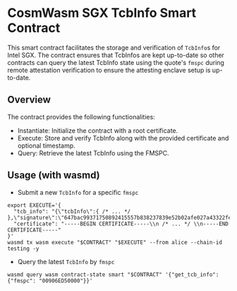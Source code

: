 # CosmWasm SGX TcbInfo Smart Contract

This smart contract facilitates the storage and verification of `TcbInfo`s for Intel SGX. The contract ensures that
TcbInfos are kept up-to-date so other contracts can query the latest TcbInfo state using the quote's `fmspc` during
remote attestation verification to ensure the attesting enclave setup is up-to-date.

## Overview

The contract provides the following functionalities:

- Instantiate: Initialize the contract with a root certificate.
- Execute: Store and verify TcbInfo along with the provided certificate and optional timestamp.
- Query: Retrieve the latest TcbInfo using the FMSPC.

## Usage (with wasmd)

- Submit a new `TcbInfo` for a specific `fmspc`

```shell
export EXECUTE='{
  "tcb_info": "{\"tcbInfo\":{ /* ... */ },\"signature\":\"647bac99371750892415557b838237839e52b02afe027a43322fe661f4a1a693b04a82717120d74bccf2b3787bf7e9ecbe44caa06e6e532b7a68a21b2765663d\"}
  "certificate": "-----BEGIN CERTIFICATE-----\\n /* ... */ \\n-----END CERTIFICATE-----"
}'
wasmd tx wasm execute "$CONTRACT" "$EXECUTE" --from alice --chain-id testing -y

```

- Query the latest `TcbInfo` by `fmspc`

```shell
wasmd query wasm contract-state smart "$CONTRACT" '{"get_tcb_info": {"fmspc": "00906ED50000"}}'
```